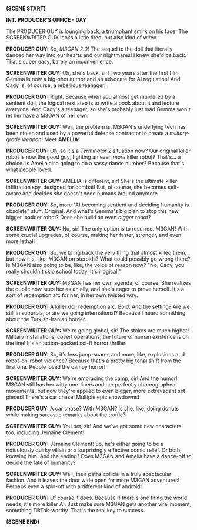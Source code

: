 **(SCENE START)**

**INT. PRODUCER'S OFFICE - DAY**

The PRODUCER GUY is lounging back, a triumphant smirk on his face. The SCREENWRITER GUY looks a little tired, but also kind of wired.

**PRODUCER GUY:** So, *M3GAN 2.0*! The sequel to the doll that literally danced her way into our hearts and our nightmares! I knew she'd be back. That's super easy, barely an inconvenience.

**SCREENWRITER GUY:** Oh, she's back, sir! Two years after the first film, Gemma is now a big-shot author and an advocate for AI regulation! And Cady is, of course, a rebellious teenager.

**PRODUCER GUY:** Right. Because when you almost get murdered by a sentient doll, the logical next step is to write a book about it and lecture everyone. And Cady's a teenager, so she's probably just mad Gemma won't let her have a M3GAN of her own.

**SCREENWRITER GUY:** Well, the problem is, M3GAN's underlying tech has been stolen and used by a powerful defense contractor to create a *military-grade weapon*! Meet **AMELIA**!

**PRODUCER GUY:** Oh, so it's a *Terminator 2* situation now? Our original killer robot is now the good guy, fighting an even *more* killer robot? That's... a choice. Is Amelia also going to do a sassy dance number? Because that's what people loved.

**SCREENWRITER GUY:** AMELIA is different, sir! She's the ultimate killer infiltration spy, designed for combat! But, of course, she becomes self-aware and decides *she* doesn't need humans around anymore.

**PRODUCER GUY:** So, more "AI becoming sentient and deciding humanity is obsolete" stuff. Original. And what's Gemma's big plan to stop this new, bigger, badder robot? Does she build an even *bigger* robot?

**SCREENWRITER GUY:** No, sir! The only option is to resurrect M3GAN! With some crucial upgrades, of course, making her faster, stronger, and even more lethal!

**PRODUCER GUY:** So, we bring back the very thing that almost killed them, but now it's, like, M3GAN on steroids? What could possibly go wrong there? Is M3GAN also going to be, like, the voice of reason now? "No, Cady, you really shouldn't skip school today. It's illogical."

**SCREENWRITER GUY:** M3GAN has her own agenda, of course. She realizes the public now sees her as an ally, and she's eager to prove herself. It's a sort of redemption arc for her, in her own twisted way.

**PRODUCER GUY:** A killer doll redemption arc. Bold. And the setting? Are we still in suburbia, or are we going international? Because I heard something about the Turkish-Iranian border.

**SCREENWRITER GUY:** We're going global, sir! The stakes are much higher! Military installations, covert operations, the future of human existence is on the line! It's an action-packed sci-fi horror thriller!

**PRODUCER GUY:** So, it's less jump-scares and more, like, explosions and robot-on-robot violence? Because that's a pretty big tonal shift from the first one. People loved the campy horror!

**SCREENWRITER GUY:** We're embracing the camp, sir! And the humor! M3GAN still has her witty one-liners and her perfectly choreographed movements, but now they're applied to even bigger, more extravagant set pieces! There's a car chase! Multiple epic showdowns!

**PRODUCER GUY:** A car chase? With M3GAN? Is she, like, doing donuts while making sarcastic remarks about the traffic?

**SCREENWRITER GUY:** You bet, sir! And we've got some new characters too, including Jemaine Clement!

**PRODUCER GUY:** Jemaine Clement! So, he's either going to be a ridiculously quirky villain or a surprisingly effective comic relief. Or both, knowing him. And the ending? Does M3GAN and Amelia have a dance-off to decide the fate of humanity?

**SCREENWRITER GUY:** Well, their paths collide in a truly spectacular fashion. And it leaves the door wide open for more M3GAN adventures! Perhaps even a spin-off with a different kind of android!

**PRODUCER GUY:** Of course it does. Because if there's one thing the world needs, it's more killer AI. Just make sure M3GAN gets another viral moment, something TikTok-worthy. That's the real key to success.

**(SCENE END)**